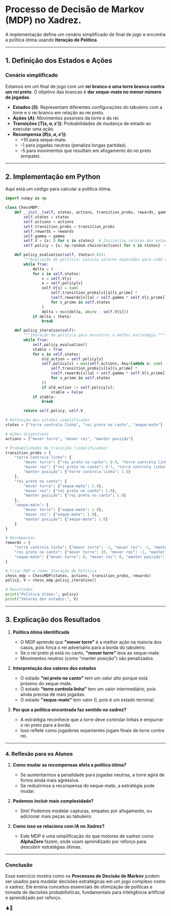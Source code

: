 # **Processo de Decisão de Markov (MDP) no Xadrez**. 

A implementação define um cenário simplificado de final de jogo e encontra a política ótima usando **Iteração de Política**.

---

## **1. Definição dos Estados e Ações**

### **Cenário simplificado**  
Estamos em um final de jogo com um **rei branco e uma torre branca contra um rei preto**. O objetivo das brancas é **dar xeque-mate no menor número de jogadas**.

- **Estados ($S$)**: Representam diferentes configurações do tabuleiro com a torre e o rei branco em relação ao rei preto.
- **Ações ($A$)**: Movimentos possíveis da torre e do rei.
- **Transições ($T(s, a, s’)$)**: Probabilidades de mudança de estado ao executar uma ação.
- **Recompensa ($R(s, a, s’)$)**:  
  - +10 para xeque-mate.  
  - -1 para jogadas neutras (penaliza longas partidas).  
  - -5 para movimentos que resultam em afogamento do rei preto (empate).

---

## **2. Implementação em Python**
Aqui está um código para calcular a política ótima.

```python
import numpy as np

class ChessMDP:
    def __init__(self, states, actions, transition_probs, rewards, gamma=0.9):
        self.states = states
        self.actions = actions
        self.transition_probs = transition_probs
        self.rewards = rewards
        self.gamma = gamma
        self.V = {s: 0 for s in states}  # Inicializa valores dos estados
        self.policy = {s: np.random.choice(actions) for s in states}  # Política inicial aleatória

    def policy_evaluation(self, theta=0.01):
        """Avaliação de política: calcula valores esperados para cada estado."""
        while True:
            delta = 0
            for s in self.states:
                v = self.V[s]
                a = self.policy[s]
                self.V[s] = sum(
                    self.transition_probs[s][a][s_prime] * 
                    (self.rewards[s][a] + self.gamma * self.V[s_prime]) 
                    for s_prime in self.states
                )
                delta = max(delta, abs(v - self.V[s]))
            if delta < theta:
                break

    def policy_iteration(self):
        """Iteração de política para encontrar a melhor estratégia."""
        while True:
            self.policy_evaluation()
            stable = True
            for s in self.states:
                old_action = self.policy[s]
                self.policy[s] = max(self.actions, key=lambda a: sum(
                    self.transition_probs[s][a][s_prime] * 
                    (self.rewards[s][a] + self.gamma * self.V[s_prime])
                    for s_prime in self.states
                ))
                if old_action != self.policy[s]:
                    stable = False
            if stable:
                break

        return self.policy, self.V

# Definição dos estados simplificados
states = ["torre controla linha", "rei preto no canto", "xeque-mate"]

# Ações disponíveis
actions = ["mover torre", "mover rei", "manter posição"]

# Probabilidades de transição (simplificadas)
transition_probs = {
    "torre controla linha": {
        "mover torre": {"rei preto no canto": 0.9, "torre controla linha": 0.1},
        "mover rei": {"rei preto no canto": 0.7, "torre controla linha": 0.3},
        "manter posição": {"torre controla linha": 1.0}
    },
    "rei preto no canto": {
        "mover torre": {"xeque-mate": 1.0},
        "mover rei": {"rei preto no canto": 1.0},
        "manter posição": {"rei preto no canto": 1.0}
    },
    "xeque-mate": {
        "mover torre": {"xeque-mate": 1.0},
        "mover rei": {"xeque-mate": 1.0},
        "manter posição": {"xeque-mate": 1.0}
    }
}

# Recompensas
rewards = {
    "torre controla linha": {"mover torre": -1, "mover rei": -1, "manter posição": -1},
    "rei preto no canto": {"mover torre": 10, "mover rei": -1, "manter posição": -1},
    "xeque-mate": {"mover torre": 0, "mover rei": 0, "manter posição": 0}
}

# Criar MDP e rodar Iteração de Política
chess_mdp = ChessMDP(states, actions, transition_probs, rewards)
policy, V = chess_mdp.policy_iteration()

# Resultados
print("Política ótima:", policy)
print("Valores dos estados:", V)
```

---

## **3. Explicação dos Resultados**
1. **Política ótima identificada**  
   - O MDP aprende que **"mover torre"** é a melhor ação na maioria dos casos, pois força o rei adversário para a borda do tabuleiro.
   - Se o rei preto já está no canto, **"mover torre"** leva ao xeque-mate.
   - Movimentos neutros (como "manter posição") são penalizados.

2. **Interpretação dos valores dos estados**
   - O estado **"rei preto no canto"** tem um valor alto porque está próximo do xeque-mate.
   - O estado **"torre controla linha"** tem um valor intermediário, pois ainda precisa de mais jogadas.
   - O estado **"xeque-mate"** tem valor 0, pois é um estado terminal.

3. **Por que a política encontrada faz sentido no xadrez?**
   - A estratégia reconhece que a torre deve controlar linhas e empurrar o rei preto para a borda.
   - Isso reflete como jogadores experientes jogam finais de torre contra rei.

---

### **4. Reflexão para os Alunos**
1. **Como mudar as recompensas afeta a política ótima?**  
   - Se aumentarmos a penalidade para jogadas neutras, a torre agirá de forma ainda mais agressiva.
   - Se reduzirmos a recompensa do xeque-mate, a estratégia pode mudar.

2. **Podemos incluir mais complexidade?**  
   - Sim! Podemos modelar capturas, empates por afogamento, ou adicionar mais peças ao tabuleiro.

3. **Como isso se relaciona com IA no Xadrez?**  
   - Este MDP é uma simplificação do que motores de xadrez como **AlphaZero** fazem, onde usam aprendizado por reforço para descobrir estratégias ótimas.

---

### **Conclusão**
Esse exercício mostra como os **Processos de Decisão de Markov** podem ser usados para modelar decisões estratégicas em um jogo complexo como o xadrez. Ele ensina conceitos essenciais de otimização de políticas e tomada de decisões probabilísticas, fundamentais para inteligência artificial e aprendizado por reforço.

♟️🚀